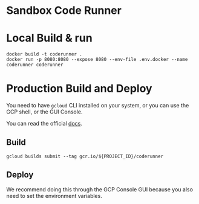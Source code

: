 Sandbox Code Runner
===

# Local Build & run

```shell
docker build -t coderunner .
docker run -p 8080:8080 --expose 8080 --env-file .env.docker --name coderunner coderunner
```

# Production Build and Deploy
 
You need to have `gcloud` CLI installed on your system, or you can use the GCP shell, or the GUI Console.

You can read the official [docs](https://cloud.google.com/run/docs/quickstarts/build-and-deploy).

## Build

```shell
gcloud builds submit --tag gcr.io/${PROJECT_ID}/coderunner
```

## Deploy

We recommend doing this through the GCP Console GUI because you also need to set the environment variables.
